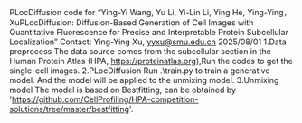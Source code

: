PLocDiffusion
code for “Ying-Yi Wang, Yu Li, Yi-Lin Li, Ying He, Ying-Ying，XuPLocDiffusion: Diffusion-Based Generation of Cell Images with Quantitative Fluorescence for Precise and Interpretable Protein Subcellular Localization”
Contact: Ying-Ying Xu, yyxu@smu.edu.cn 2025/08/01
1.Data preprocess
The data source comes from the subcellular section in the Human Protein Atlas (HPA, https://proteinatlas.org),Run the codes to get the single-cell images.
2.PLocDiffusion
Run .\train.py to train a generative model. And the model will be applied to the unmixing model.
3.Unmixing model
The model is based on Bestfitting, can be obtained by 'https://github.com/CellProfiling/HPA-competition-solutions/tree/master/bestfitting'.
